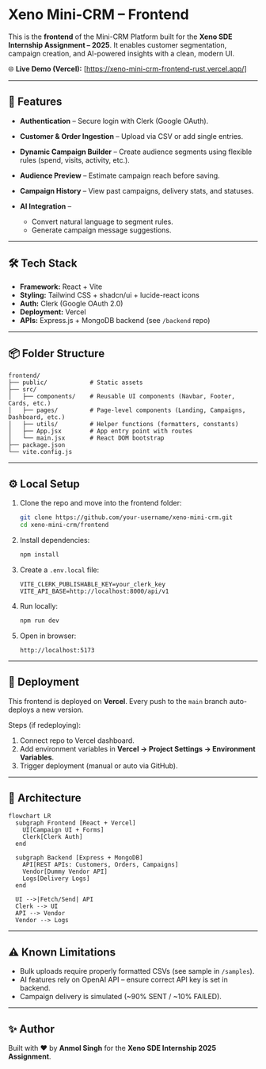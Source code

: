# Xeno Mini-CRM – Frontend

This is the **frontend** of the Mini-CRM Platform built for the **Xeno SDE Internship Assignment – 2025**.
It enables customer segmentation, campaign creation, and AI-powered insights with a clean, modern UI.

🌐 **Live Demo (Vercel):** \[https://xeno-mini-crm-frontend-rust.vercel.app/]

---

## 🚀 Features

* **Authentication** – Secure login with Clerk (Google OAuth).
* **Customer & Order Ingestion** – Upload via CSV or add single entries.
* **Dynamic Campaign Builder** – Create audience segments using flexible rules (spend, visits, activity, etc.).
* **Audience Preview** – Estimate campaign reach before saving.
* **Campaign History** – View past campaigns, delivery stats, and statuses.
* **AI Integration** –

  * Convert natural language to segment rules.
  * Generate campaign message suggestions.

---

## 🛠 Tech Stack

* **Framework:** React + Vite
* **Styling:** Tailwind CSS + shadcn/ui + lucide-react icons
* **Auth:** Clerk (Google OAuth 2.0)
* **Deployment:** Vercel
* **APIs:** Express.js + MongoDB backend (see `/backend` repo)

---

## 📦 Folder Structure

```
frontend/
├── public/            # Static assets
├── src/
│   ├── components/    # Reusable UI components (Navbar, Footer, Cards, etc.)
│   ├── pages/         # Page-level components (Landing, Campaigns, Dashboard, etc.)
│   ├── utils/         # Helper functions (formatters, constants)
│   ├── App.jsx        # App entry point with routes
│   └── main.jsx       # React DOM bootstrap
├── package.json
└── vite.config.js
```

---

## ⚙️ Local Setup

1. Clone the repo and move into the frontend folder:

   ```bash
   git clone https://github.com/your-username/xeno-mini-crm.git
   cd xeno-mini-crm/frontend
   ```

2. Install dependencies:

   ```bash
   npm install
   ```

3. Create a `.env.local` file:

   ```env
   VITE_CLERK_PUBLISHABLE_KEY=your_clerk_key
   VITE_API_BASE=http://localhost:8000/api/v1
   ```

4. Run locally:

   ```bash
   npm run dev
   ```

5. Open in browser:

   ```
   http://localhost:5173
   ```

---

## 🔗 Deployment

This frontend is deployed on **Vercel**.
Every push to the `main` branch auto-deploys a new version.

Steps (if redeploying):

1. Connect repo to Vercel dashboard.
2. Add environment variables in **Vercel → Project Settings → Environment Variables**.
3. Trigger deployment (manual or auto via GitHub).

---

## 📐 Architecture

```mermaid
flowchart LR
  subgraph Frontend [React + Vercel]
    UI[Campaign UI + Forms]
    Clerk[Clerk Auth]
  end

  subgraph Backend [Express + MongoDB]
    API[REST APIs: Customers, Orders, Campaigns]
    Vendor[Dummy Vendor API]
    Logs[Delivery Logs]
  end

  UI -->|Fetch/Send| API
  Clerk --> UI
  API --> Vendor
  Vendor --> Logs
```

---

## ⚠️ Known Limitations

* Bulk uploads require properly formatted CSVs (see sample in `/samples`).
* AI features rely on OpenAI API – ensure correct API key is set in backend.
* Campaign delivery is simulated (\~90% SENT / \~10% FAILED).

---

## ✨ Author

Built with ❤️ by **Anmol Singh** for the **Xeno SDE Internship 2025 Assignment**.
